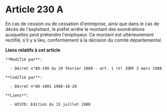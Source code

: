 # Article 230 A

En cas de cession ou de cessation d'entreprise, ainsi que dans le cas de décès de l'exploitant, le préfet arrête le montant
des exonérations auxquelles peut prétendre l'employeur. Ce montant est ultérieurement rectifié, s'il y a lieu, conformément à
la décision du comité départemental.

**Liens relatifs à cet article**

	**Modifié par**:

	  - Décret n°88-199 du 29 février 1988 - art. 1 (V) JORF 2 mars 1988

	**Codifié par**:

	  - Décret n°88-1001 1988-10-20

	**Liens**:

	  - HISTO: Edition du 15 juillet 1988
